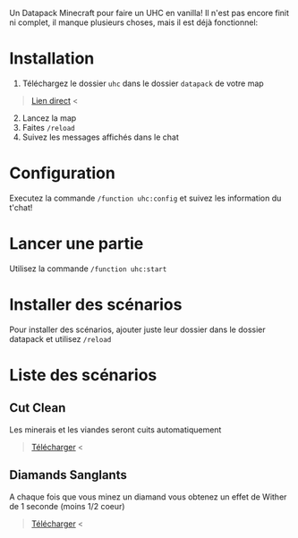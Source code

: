 Un Datapack Minecraft pour faire un UHC en vanilla!
Il n'est pas encore finit ni complet, il manque plusieurs choses, mais il est déjà fonctionnel:

# Installation
1. Téléchargez le dossier `uhc` dans le dossier `datapack` de votre map  
> [Lien direct](https://minhaskamal.github.io/DownGit/#/home?url=https://github.com/Bigaston/uhc-datapack/tree/master/uhc) <
2. Lancez la map
3. Faites `/reload`
4. Suivez les messages affichés dans le chat

# Configuration
Executez la commande `/function uhc:config` et suivez les information du t'chat!

# Lancer une partie
Utilisez la commande `/function uhc:start`

# Installer des scénarios
Pour installer des scénarios, ajouter juste leur dossier dans le dossier datapack et utilisez `/reload`

# Liste des scénarios
## Cut Clean
Les minerais et les viandes seront cuits automatiquement  
> [Télécharger](https://minhaskamal.github.io/DownGit/#/home?url=https://github.com/Bigaston/uhc-datapack/tree/master/cut-clean) <  

## Diamands Sanglants
A chaque fois que vous minez un diamand vous obtenez un effet de Wither de 1 seconde (moins 1/2 coeur)  
> [Télécharger](https://minhaskamal.github.io/DownGit/#/home?url=https://github.com/Bigaston/uhc-datapack/tree/master/blood-diamond) <
